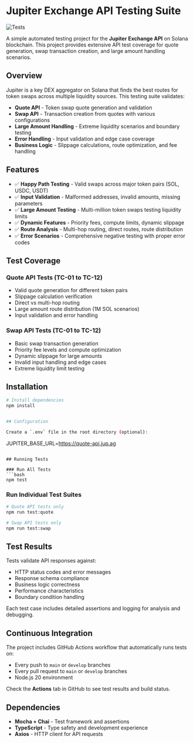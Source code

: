 # Jupiter Exchange API Testing Suite

![Tests](https://github.com/your-username/YordanIliev_BlockChainAPI_Challenge/workflows/Test%20Suite/badge.svg)

A simple automated testing project for the **Jupiter Exchange API** on Solana blockchain. This project provides extensive API test coverage for quote generation, swap transaction creation, and large amount handling scenarios.

## Overview

Jupiter is a key DEX aggregator on Solana that finds the best routes for token swaps across multiple liquidity sources. This testing suite validates:

- **Quote API** - Token swap quote generation and validation
- **Swap API** - Transaction creation from quotes with various configurations  
- **Large Amount Handling** - Extreme liquidity scenarios and boundary testing
- **Error Handling** - Input validation and edge case coverage
- **Business Logic** - Slippage calculations, route optimization, and fee handling

## Features

- ✅ **Happy Path Testing** - Valid swaps across major token pairs (SOL, USDC, USDT)
- ✅ **Input Validation** - Malformed addresses, invalid amounts, missing parameters
- ✅ **Large Amount Testing** - Multi-million token swaps testing liquidity limits  
- ✅ **Dynamic Features** - Priority fees, compute limits, dynamic slippage
- ✅ **Route Analysis** - Multi-hop routing, direct routes, route distribution
- ✅ **Error Scenarios** - Comprehensive negative testing with proper error codes

## Test Coverage

### Quote API Tests (TC-01 to TC-12)
- Valid quote generation for different token pairs
- Slippage calculation verification  
- Direct vs multi-hop routing
- Large amount route distribution (1M SOL scenarios)
- Input validation and error handling

### Swap API Tests (TC-01 to TC-12)  
- Basic swap transaction generation
- Priority fee levels and compute optimization
- Dynamic slippage for large amounts
- Invalid input handling and edge cases
- Extreme liquidity limit testing

## Installation

```bash
# Install dependencies
npm install


## Configuration

Create a `.env` file in the root directory (optional):
```
JUPITER_BASE_URL=https://quote-api.jup.ag
```

## Running Tests

### Run All Tests
```bash
npm test
```

### Run Individual Test Suites
```bash
# Quote API tests only
npm run test:quote

# Swap API tests only  
npm run test:swap
```

## Test Results

Tests validate API responses against:
- HTTP status codes and error messages
- Response schema compliance  
- Business logic correctness
- Performance characteristics
- Boundary condition handling

Each test case includes detailed assertions and logging for analysis and debugging.

## Continuous Integration

The project includes GitHub Actions workflow that automatically runs tests on:
- Every push to `main` or `develop` branches
- Every pull request to `main` or `develop` branches
- Node.js 20 environment

Check the **Actions** tab in GitHub to see test results and build status.

## Dependencies

- **Mocha + Chai** - Test framework and assertions
- **TypeScript** - Type safety and development experience  
- **Axios** - HTTP client for API requests
